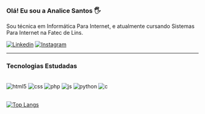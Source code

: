### Olá! Eu sou a Analice Santos 🖐️

Sou técnica em Informática Para Internet, e atualmente cursando Sistemas Para Internet na Fatec de Lins.

[![Linkedin](https://img.shields.io/badge/LinkedIn-0077B5?style=for-the-badge&logo=linkedin&logoColor=white)](https://www.linkedin.com/in/analicesantos/)
[![Instagram](https://img.shields.io/badge/Instagram-E4405F?style=for-the-badge&logo=instagram&logoColor=white)](https://www.instagram.com/_analices)
<hr>

### Tecnologias Estudadas

<div style="display: inline_block"><br/>
    <img align="center" alt="html5" src="https://img.shields.io/badge/HTML5-E34F26?style=for-the-badge&logo=html5&logoColor=white" />
    <img align="center" alt="css" src="https://img.shields.io/badge/CSS3-1572B6?style=for-the-badge&logo=css3&logoColor=white" />
    <img align="center" alt="php" src="https://img.shields.io/badge/PHP-777BB4?style=for-the-badge&logo=php&logoColor=white" />
    <img align="center" alt="js" src="https://img.shields.io/badge/JavaScript-F7DF1E?style=for-the-badge&logo=javascript&logoColor=black" />
    <img align="center" alt="python" src="https://img.shields.io/badge/Python-3776AB?style=for-the-badge&logo=python&logoColor=white" />
    <img align="center" alt="c" src="https://img.shields.io/badge/C%23-239120?style=for-the-badge&logo=c-sharp&logoColor=white" />
</div>
<br/>

[![Top Langs](https://github-readme-stats.vercel.app/api/top-langs/?username=analicesantos)](https://github.com/anuraghazra/github-readme-stats)
